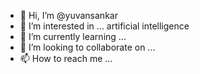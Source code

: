 - 👋 Hi, I’m @yuvansankar
- 👀 I’m interested in ... artificial intelligence
- 🌱 I’m currently learning ...
- 💞️ I’m looking to collaborate on ...
- 📫 How to reach me ...

<!---
yuvansankarap/yuvansankarap is a ✨ special ✨ repository because its `README.md` (this file) appears on your GitHub profile.
You can click the Preview link to take a look at your changes.
--->
